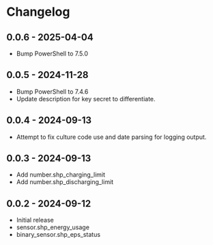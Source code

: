 # Changelog

## 0.0.6 - 2025-04-04
 - Bump PowerShell to 7.5.0

## 0.0.5 - 2024-11-28
 - Bump PowerShell to 7.4.6
 - Update description for key secret to differentiate.

## 0.0.4 - 2024-09-13
 - Attempt to fix culture code use and date parsing for logging output.

## 0.0.3 - 2024-09-13
 - Add number.shp_charging_limit
 - Add number.shp_discharging_limit

## 0.0.2 - 2024-09-12
 - Initial release
 - sensor.shp_energy_usage
 - binary_sensor.shp_eps_status